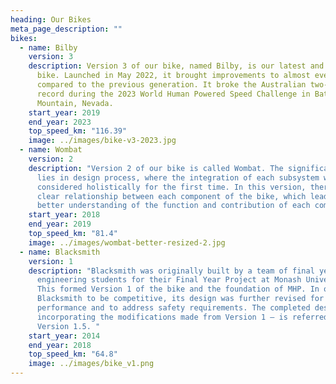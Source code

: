 ```yaml
---
heading: Our Bikes
meta_page_description: ""
bikes:
  - name: Bilby
    version: 3
    description: Version 3 of our bike, named Bilby, is our latest and greatest
      bike. Launched in May 2022, it brought improvements to almost every aspect
      compared to the previous generation. It broke the Australian two-wheel
      record during the 2023 World Human Powered Speed Challenge in Battle
      Mountain, Nevada.
    start_year: 2019
    end_year: 2023
    top_speed_km: "116.39"
    image: ../images/bike-v3-2023.jpg
  - name: Wombat
    version: 2
    description: "Version 2 of our bike is called Wombat. The significance of Wombat
      lies in design process, where the integration of each subsystem was
      considered holistically for the first time. In this version, there was a
      clear relationship between each component of the bike, which lead to a
      better understanding of the function and contribution of each component. "
    start_year: 2018
    end_year: 2019
    top_speed_km: "81.4"
    image: ../images/wombat-better-resized-2.jpg
  - name: Blacksmith
    version: 1
    description: "Blacksmith was originally built by a team of final year
      engineering students for their Final Year Project at Monash University.
      This formed Version 1 of the bike and the foundation of MHP. In order for
      Blacksmith to be competitive, its design was further revised for better
      performance and to address safety requirements. The completed design –
      incorporating the modifications made from Version 1 – is referred to as
      Version 1.5. "
    start_year: 2014
    end_year: 2018
    top_speed_km: "64.8"
    image: ../images/bike_v1.png
---
```

